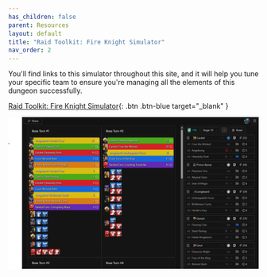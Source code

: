 ```yaml
---
has_children: false
parent: Resources
layout: default
title: "Raid Toolkit: Fire Knight Simulator"
nav_order: 2
---
```

You'll find links to this simulator throughout this site, and it will help you tune your specific team to ensure you're managing all the elements of this dungeon successfully.

[Raid Toolkit: Fire Knight Simulator](<>){: .btn .btn-blue target="_blank" }

![](/images/uploads/rtk_fk.png)